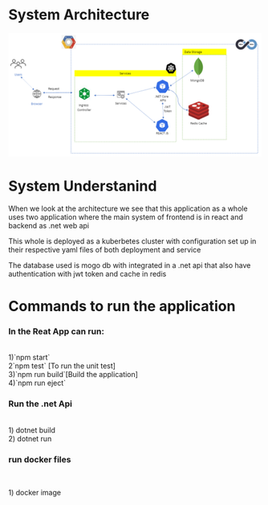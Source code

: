 # System Architecture
<img src="https://github.com/namanjain123/Portfolio_website/blob/main/Screenshot%202023-04-25%20150959.png"/>

# System Understanind
<p>When we look at the architecture we see that this application as a whole uses two application where the main system of frontend is in react and backend as .net web api</p>
<p>This whole is deployed as a kuberbetes cluster with configuration set up in their respective yaml files of both deployment and service</p>
<p>The database used is mogo db with integrated in a .net api that also have authentication with jwt token and cache in redis</p>

# Commands to run the application
 
### In the Reat App can run:
</p>
<br/>
1)`npm start`<br/>
2`npm test` [To run the unit test]<br/>
3)`npm run build`[Build the application]<br/>
4)`npm run eject`
</p>

### Run the .net Api
<p>
</br>
1) dotnet build<br/>
2) dotnet run</p>

### run docker files 
</br>
<p>
1) docker image <imag name></p>
